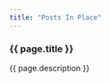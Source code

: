 ```yaml
---
title: "Posts In Place"
---
```


<h3>
  {{ page.title }}
</h3>

<img src="{{ site.servurl }}/{{ site.baseurl }}{{ page.imageset }}/PostsInPlace.jpg" alt="">

<div>
  {{ page.description }}
</div>
